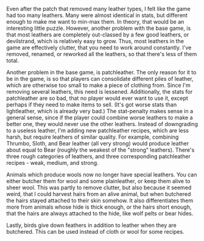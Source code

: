Even after the patch that removed many leather types, I felt like the game had too many leathers.
Many were almost identical in stats, but different enough to make me want to min-max them.
In theory, that would be an interesting little puzzle.
However, another problem with the base game, is that most leathers are completely out-classed by a few good leathers, 
or devilstrand, which is relatively easy to grow.
Thus, most leathers in the game are effectively clutter, that you need to work around constantly.
I've removed, renamed, or reworked all the leathers, so that there's less of them total.

Another problem in the base game, is patchleather.
The only reason for it to be in the game, is so that players can consolidate different piles of leather,
which are otherwise too small to make a piece of clothing from.
Since I'm removing several leathers, this need is lessened.
Additionally, the stats for patchleather are so bad, that no player would ever want to use it, 
except perhaps if they need to make items to sell.
(It's got worse stats than lightleather, which is already very bad.)
The stat-penalty makes sense in a general sense, since if the player could combine worse leathers to make a better one,
they would never use the other leathers.
Instead of downgrading to a useless leather, I'm adding new patchleather recipes, which are less harsh,
but require leathers of similar quality.
For example, combining Thrumbo, Sloth, and Bear leather (all very strong) would produce leather about equal to Bear
(roughly the weakest of the "strong" leathers).
There's three rough categories of leathers, and three corresponding patchleather recipes - weak, medium, and strong. 

Animals which produce wools now no longer have special leathers.
You can either butcher them for wool and some plainleather, or keep them alive to sheer wool.
This was partly to remove clutter, but also because it seemed weird, that I could harvest hairs from an alive animal,
but when butchered the hairs stayed attached to their skin somehow.
It also differentiates them more from animals whose hide is thick enough, or the hairs short enough,
that the hairs are always attached to the hide, like wolf pelts or bear hides.

Lastly, birds give down feathers in addition to leather when they are butchered.
This can be used instead of cloth or wool for some recipes.
